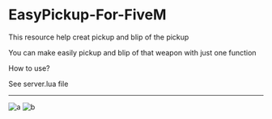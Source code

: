 # EasyPickup-For-FiveM
This resource help creat pickup and blip of the pickup

You can make easily pickup and blip of that weapon with just one function

How to use?

See server.lua file



-------------------------------


![a](https://user-images.githubusercontent.com/33873804/66923346-8f699280-f063-11e9-8ff2-2eb0162ea2d5.png)
![b](https://user-images.githubusercontent.com/33873804/66923347-90022900-f063-11e9-940c-617e7707a84b.png)
